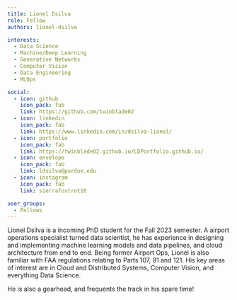 ```yaml
---
title: Lionel Dsilva
role: Fellow
authors: lionel-dsilva

interests:
  - Data Science
  - Machine/Deep Learning
  - Generative Networks
  - Computer Vision
  - Data Engineering
  - MLOps

social:
  - icon: github
    icon_pack: fab
    link: https://github.com/twinblade02
  - icon: linkedin
    icon_pack: fab
    link: https://www.linkedin.com/in/dsilva-lionel/
  - icon: portfolio
    icon_pack: fab
    link: https://twinblade02.github.io/LDPortfolio.github.io/
  - icon: envelope
    icon_pack: fab
    link: ldsilva@purdue.edu
  - icon: instagram
    icon_pack: fab
    link: sierrafoxtrot10

user_groups:
  - Fellows
---
```

Lionel Dsilva is a incoming PhD student for the Fall 2023 semester. A airport operations specialist turned data scientist, he has experience in designing and implementing machine learning models and data pipelines, and cloud architecture from end to end. Being former Airport Ops, Lionel is also familiar with FAA regulations relating to Parts 107, 91 and 121.
His key areas of interest are in Cloud and Distributed Systems, Computer Vision, and everything Data Science.

He is also a gearhead, and frequents the track in his spare time!
